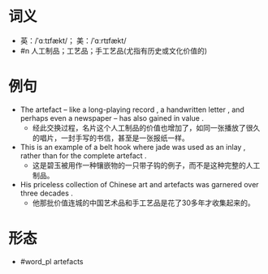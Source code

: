# 词义
- 英：/ˈɑːtɪfækt/； 美：/ˈɑːrtɪfækt/
- #n 人工制品；工艺品；手工艺品(尤指有历史或文化价值的)
# 例句
- The artefact – like a long-playing record , a handwritten letter , and perhaps even a newspaper – has also gained in value .
	- 经此交换过程，名片这个人工制品的价值也增加了，如同一张播放了很久的唱片，一封手写的书信，甚至是一张报纸一样。
- This is an example of a belt hook where jade was used as an inlay , rather than for the complete artefact .
	- 这是碧玉被用作一种镶嵌物的一只带子钩的例子，而不是这种完整的人工制品。
- His priceless collection of Chinese art and artefacts was garnered over three decades .
	- 他那批价值连城的中国艺术品和手工艺品是花了30多年才收集起来的。
# 形态
- #word_pl artefacts
